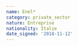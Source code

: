```yaml
---
name: Enel*
category: private_sector
nature: Entreprise
nationality: Italie
date_signed: '2018-11-12'
---
```

    